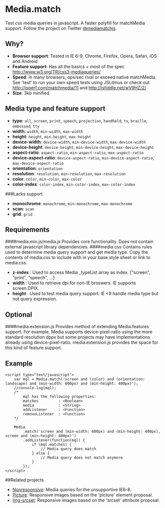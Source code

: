 Media.match
===========

Test css media queries in javascript. A faster polyfill for matchMedia support. Follow the project on Twitter [@mediamatchjs](https://twitter.com/mediamatchjs).

Why?
---
* **Browser support**: Tested in IE 6-9, Chrome, Firefox, Opera, Safari, iOS and Android
* **Feature support**: Has all the basics + most of the spec http://www.w3.org/TR/css3-mediaqueries/
* **Speed**: In many browsers, ops/sec rival or exceed native matchMedia. See 'test' to run your own speed tests using JSLitmus or check out http://jsperf.com/matchmedia/11 and http://jsfiddle.net/wV9HZ/2/
* **Size**: 3kb minified

Media type and feature support
---
* **type**:                 `all`, `screen`, `print`, `speech`, `projection`, `handheld`, `tv`, `braille`, `embossed`, `tty`
* **width**:                `width`, `min-width`, `max-width`
* **height**:               `height`, `min-height`, `max-height`
* **device-width**:         `device-width`, `min-device-width`, `max-device-width`
* **device-height**:        `device-height`, `min-device-height`, `max-device-height`
* **aspect-ratio**:         `aspect-ratio`, `min-aspect-ratio`, `max-aspect-ratio`
* **device-aspect-ratio**:  `device-aspect-ratio`, `min-device-aspect-ratio`, `max-device-aspect-ratio`
* **orientation**:          `orientation`
* **resolution**:           `resolution`, `min-resolution`, `max-resolution`
* **color**:                `color`, `min-color`, `max-color`
* **color-index**:          `color-index`, `min-color-index`, `max-color-index`

###Lacks support
* **monochrome**:           `monochrome`, `min-monochrome`, `max-monochrome`
* **scan**: `scan`
* **grid**: `grid`

Requirements
---
####media.min.js/media.js
Provides core functionality. Does not contain external javascript library dependencies.
####media.css
Contains rules used to determine media query support and get media type. Copy the contents of media.css to include with in your base style sheet or link to media.css.
* **z-index** : Used to access Media _typeList array as index. ["screen", "print", "speech", ...]
* **width**   : Used to retrieve dpi for non-IE broswers. IE supports screen.DPIX.
* **height**  : Used to test media query support. IE <9 handle media type but not query expression.

Optional
---
####media.extension.js
Provides method of extending Media.features support. For example, Media supports device-pixel-ratio using the more standard resolution dppx but some projects may have implementations already using device-pixel-ratio. media.extension.js provides the space for this kind of feature support.  

Example
---
```
<script type="text/javascript">
    var mql = Media.match('screen and (color) and (orientation: landscape) and (min-width: 600px) and (min-height: 400px)');
    //console.log(mql);
    /*
        mql has the following properties:
        matches         : <Boolean>
        media           : <String>
        addListener     : <Function>
        removeListener  : <Function>
    */
    
    Media
        .match('screen and (min-width: 600px) and (min-height: 400px), screen and (min-height: 400px)')
        .addListener(function(mql) {
            if (mql.matches) {
                // Media query does match
            } else {
                // Media query does not match anymore
            }
        });
</script>
```
##Related projects
* [Nonresponsive](https://github.com/weblinc/nonresponsive): Media queries for the unsupportive IE6-8.
* [Picture](https://github.com/weblinc/picture): Responsive images based on the 'picture' element proposal.
* [Img-srcset](https://github.com/weblinc/img-srcset): Responsive images based on the 'srcset' attribute proposal.
